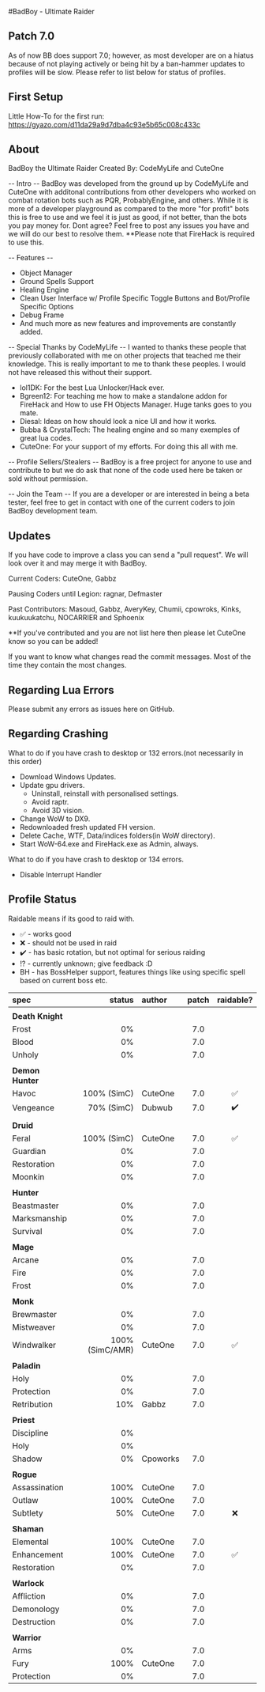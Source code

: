 #BadBoy - Ultimate Raider

## Patch 7.0

As of now BB does support 7.0; however, as most developer are on a hiatus because of not playing actively or being hit by a ban-hammer updates to profiles will be slow. Please refer to list below for status of profiles.


## First Setup

Little How-To for the first run: https://gyazo.com/d11da29a9d7dba4c93e5b65c008c433c

## About 
BadBoy the Ultimate Raider
Created By: CodeMyLife and CuteOne

-- Intro --
BadBoy was developed from the ground up by CodeMyLife and CuteOne with additonal contributions from other developers who worked on combat rotation bots such as PQR, ProbablyEngine, and others. 
While it is more of a developer playground as compared to the more "for profit" bots this is free to use and we feel it is just as good, if not better, than the bots you pay money for. 
Dont agree? Feel free to post any issues you have and we will do our best to resolve them. **Please note that FireHack is required to use this.

-- Features --
- Object Manager
- Ground Spells Support 
- Healing Engine
- Clean User Interface w/ Profile Specific Toggle Buttons and Bot/Profile Specific Options
- Debug Frame
- And much more as new features and improvements are constantly added.

-- Special Thanks by CodeMyLife --
I wanted to thanks these people that previously collaborated with me on other projects that teached me their knowledge. 
This is really important to me to thank these peoples. I would not have released this without their support.
- lol1DK: For the best Lua Unlocker/Hack ever.
- Bgreen12: For teaching me how to make a standalone addon for FireHack and How to use FH Objects Manager. Huge tanks goes to you mate.
- Diesal: Ideas on how should look a nice UI and how it works.
- Bubba & CrystalTech: The healing engine and so many exemples of great lua codes.
- CuteOne: For your support of my efforts. For doing this all with me.

-- Profile Sellers/Stealers -- 
BadBoy is a free project for anyone to use and contribute to but we do ask that none of the code used here be taken or sold without permission.

-- Join the Team --
If you are a developer or are interested in being a beta tester, feel free to get in contact with one of the current coders to join BadBoy development team.

## Updates
If you have code to improve a class you can send a "pull request".
We will look over it and may merge it with BadBoy.

Current Coders: CuteOne, Gabbz

Pausing Coders until Legion: ragnar, Defmaster

Past Contributors: Masoud, Gabbz, AveryKey, Chumii, cpowroks, Kinks, kuukuukatchu, NOCARRIER and Sphoenix

**If you've contributed and you are not list here then please let CuteOne know so you can be added!

If you want to know what changes read the commit messages.
Most of the time they contain the most changes.

## Regarding Lua Errors
Please submit any errors as issues here on GitHub.

## Regarding Crashing
What to do if you have crash to desktop or 132 errors.(not necessarily in this order)
* Download Windows Updates.
* Update gpu drivers.
   * Uninstall, reinstall with personalised settings.
   * Avoid raptr.
   * Avoid 3D vision.
* Change WoW to DX9.
* Redownloaded fresh updated FH version.
* Delete Cache, WTF, Data/indices folders(in WoW directory).
* Start WoW-64.exe and FireHack.exe as Admin, always.

What to do if you have crash to desktop or 134 errors.
* Disable Interrupt Handler

## Profile Status

Raidable means if its good to raid with.
* :white_check_mark: - works good
* :x: - should not be used in raid
* :heavy_check_mark: - has basic rotation, but not optimal for serious raiding
* :interrobang: - currently unknown; give feedback :D
* BH - has BossHelper support, features things like using specific spell based on current boss etc.

|spec |status|author|patch|raidable?|
|:----|------:|:-------|:---:|:-----:|
||||
| **Death Knight** |||
|Frost|0%||7.0|
|Blood|0%||7.0|
|Unholy|0%||7.0|
||||
| **Demon Hunter** |||
|Havoc|100% (SimC)|CuteOne|7.0|:white_check_mark:
|Vengeance|70% (SimC)|Dubwub|7.0|:heavy_check_mark:
||||
| **Druid** |||
|Feral|100% (SimC)|CuteOne|7.0|:white_check_mark:
|Guardian|0%||7.0|
|Restoration|0%||7.0|
|Moonkin|0%||7.0|
||||
| **Hunter** |||
|Beastmaster|0%||7.0|
|Marksmanship|0%||7.0|
|Survival|0%||7.0|
||||
| **Mage** |||
|Arcane|0%||7.0|
|Fire|0%||7.0|
|Frost|0%||7.0|
||||
| **Monk** |||
|Brewmaster|0%||7.0|
|Mistweaver|0%||7.0|
|Windwalker|100% (SimC/AMR)|CuteOne|7.0|:white_check_mark:
||||
| **Paladin** |||
|Holy|0%||7.0|
|Protection|0%||7.0|
|Retribution|10%|Gabbz|7.0|
||||
| **Priest** |||
|Discipline|0%|||
|Holy|0%|||
|Shadow|0%|Cpoworks|7.0|
||||
| **Rogue** |||
|Assassination|100%|CuteOne|7.0|
|Outlaw|100%|CuteOne|7.0|
|Subtlety|50%|CuteOne|7.0|:x:
||||
| **Shaman** |||
|Elemental|100%|CuteOne|7.0|
|Enhancement|100%|CuteOne|7.0|:white_check_mark:
|Restoration|0%||7.0|
||||
| **Warlock** |||
|Affliction|0%||7.0|
|Demonology|0%||7.0|
|Destruction|0%||7.0|
||||
| **Warrior** |||
|Arms|0%||7.0|
|Fury|100%|CuteOne|7.0|
|Protection|0%||7.0|
